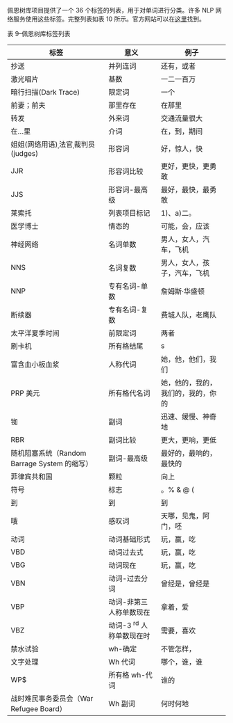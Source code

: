 佩恩树库项目提供了一个 36 个标签的列表，用于对单词进行分类。许多 NLP 网络服务使用这些标签。完整列表如表 10 所示。官方网站可以在[这里](https://www.ling.upenn.edu/courses/Fall_2003/ling001/penn_treebank_pos.html)找到。

表 9–佩恩树库标签列表

| 标签 | 意义 | 例子 |
| --- | --- | --- |
| 抄送 | 并列连词 | 还有，或者 |
| 激光唱片 | 基数 | 一二一百万 |
| 暗行扫描(Dark Trace) | 限定词 | 一个 |
| 前妻；前夫 | 那里存在 | 在那里 |
| 转发 | 外来词 | 交通流量很大 |
| 在…里 | 介词 | 在，到，期间 |
| 姐姐(网络用语)ˌ法官ˌ裁判员(judges) | 形容词 | 好，惊人，快 |
| JJR | 形容词比较 | 更好，更快，更勇敢 |
| JJS | 形容词-最高级 | 最好，最快，最勇敢 |
| 莱索托 | 列表项目标记 | 1)、a)二。 |
| 医学博士 | 情态的 | 可能，会，应该 |
| 神经网络 | 名词单数 | 男人，女人，汽车，飞机 |
| NNS | 名词复数 | 男人，女人，孩子，汽车，飞机 |
| NNP | 专有名词-单数 | 詹姆斯·华盛顿 |
| 断续器 | 专有名词-复数 | 费城人队，老鹰队 |
| 太平洋夏季时间 | 前限定词 | 两者 |
| 刷卡机 | 所有格结尾 | s |
| 富含血小板血浆 | 人称代词 | 她，他，他们，我们 |
| PRP 美元 | 所有格代名词 | 她，他的，我的，我们的，我的，你的 |
| 铷 | 副词 | 迅速、缓慢、神奇地 |
| RBR | 副词比较 | 更大，更响，更低 |
| 随机阻塞系统（Random Barrage System 的缩写） | 副词-最高级 | 最好的，最响的，最快的 |
| 菲律宾共和国 | 颗粒 | 向上 |
| 符号 | 标志 | 。% & @ ( |
| 到 | 到 | 到 |
| 哦 | 感叹词 | 天哪，见鬼，阿门，呸 |
| 动词 | 动词基础形式 | 玩，赢，吃 |
| VBD | 动词过去式 | 玩，赢，吃 |
| VBG | 动词现在 | 玩，赢，吃 |
| VBN | 动词-过去分词 | 曾经是，曾经是 |
| VBP | 动词-非第三人称单数现在 | 拿着，爱 |
| VBZ | 动词-3 <sup>rd</sup> 人称单数现在时 | 需要，喜欢 |
| 禁水试验 | wh-确定 | 不管怎样， |
| 文字处理 | Wh 代词 | 哪个，谁，谁 |
| WP$ | 所有格 wh-代词 | 谁的 |
| 战时难民事务委员会（War Refugee Board） | Wh 副词 | 何时何地 |